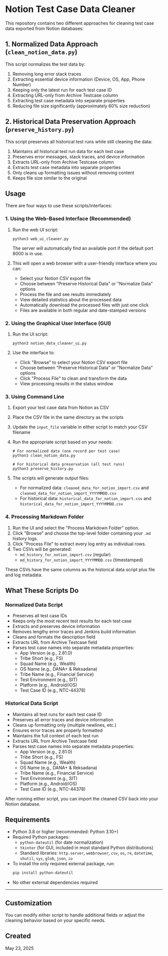 # Notion Test Case Data Cleaner

This repository contains two different approaches for cleaning test case data exported from Notion databases:

## 1. Normalized Data Approach (`clean_notion_data.py`)

This script normalizes the test data by:

1. Removing long error stack traces
2. Extracting essential device information (Device, OS, App, Phone Number)
3. Keeping only the latest run for each test case ID
4. Extracting URL-only from Archive Testcase column
5. Extracting test case metadata into separate properties
6. Reducing file size significantly (approximately 60% size reduction)

## 2. Historical Data Preservation Approach (`preserve_history.py`)

This script preserves all historical test runs while still cleaning the data:

1. Maintains all historical test run data for each test case
2. Preserves error messages, stack traces, and device information
3. Extracts URL-only from Archive Testcase column 
4. Extracts test case metadata into separate properties
5. Only cleans up formatting issues without removing content
6. Keeps file size similar to the original

## Usage

There are four ways to use these scripts/interfaces:

### 1. Using the Web-Based Interface (Recommended)

1. Run the web UI script:
   ```
   python3 web_ui_cleaner.py
   ```
   The server will automatically find an available port if the default port 8000 is in use.

2. This will open a web browser with a user-friendly interface where you can:
   - Select your Notion CSV export file
   - Choose between "Preserve Historical Data" or "Normalize Data" options
   - Process the file and see results immediately
   - View detailed statistics about the processed data
   - Automatically download the processed files with just one click
   - Files are available in both regular and date-stamped versions

### 2. Using the Graphical User Interface (GUI)

1. Run the UI script:
   ```
   python3 notion_data_cleaner_ui.py
   ```

2. Use the interface to:
   - Click "Browse" to select your Notion CSV export file
   - Choose between "Preserve Historical Data" or "Normalize Data" options
   - Click "Process File" to clean and transform the data
   - View processing results in the status window

### 3. Using Command Line

1. Export your test case data from Notion as CSV
2. Place the CSV file in the same directory as the scripts
3. Update the `input_file` variable in either script to match your CSV filename
4. Run the appropriate script based on your needs:
   ```
   # For normalized data (one record per test case)
   python3 clean_notion_data.py
   
   # For historical data preservation (all test runs)
   python3 preserve_history.py
   ```

5. The scripts will generate output files:
   - For normalized data: `cleaned_data_for_notion_import.csv` and `cleaned_data_for_notion_import_YYYYMMDD.csv`
   - For historical data: `historical_data_for_notion_import.csv` and `historical_data_for_notion_import_YYYYMMDD.csv`

### 4. Processing Markdown Folder

1. Run the UI and select the "Process Markdown Folder" option.
2. Click "Browse" and choose the top-level folder containing your `.md` history logs.
3. Click "Process File" to extract every log entry as individual rows.
4. Two CSVs will be generated:
   - `md_history_for_notion_import.csv` (regular)
   - `md_history_for_notion_import_YYYYMMDD.csv` (timestamped)

These CSVs have the same columns as the historical data script plus file and log metadata.

## What These Scripts Do

### Normalized Data Script

- Preserves all test case IDs
- Keeps only the most recent test results for each test case
- Extracts and preserves device information
- Removes lengthy error traces and Jenkins build information
- Cleans and formats the description field
- Extracts URL from Archive Testcase field
- Parses test case names into separate metadata properties:
  - App Version (e.g., 2.81.0)
  - Tribe Short (e.g., FS)
  - Squad Name (e.g., Wealth)
  - OS Name (e.g., DANA+ & Reksadana)
  - Tribe Name (e.g., Financial Service)
  - Test Environment (e.g., SIT)
  - Platform (e.g., Android/iOS)
  - Test Case ID (e.g., NTC-44378)

### Historical Data Script

- Maintains all test runs for each test case ID
- Preserves all error traces and device information
- Cleans up formatting only (multiple newlines, etc.)
- Ensures error traces are properly formatted
- Maintains the full context of each test run
- Extracts URL from Archive Testcase field
- Parses test case names into separate metadata properties:
  - App Version (e.g., 2.81.0)
  - Tribe Short (e.g., FS)
  - Squad Name (e.g., Wealth)
  - OS Name (e.g., DANA+ & Reksadana)
  - Tribe Name (e.g., Financial Service)
  - Test Environment (e.g., SIT)
  - Platform (e.g., Android/iOS)
  - Test Case ID (e.g., NTC-44378)

After running either script, you can import the cleaned CSV back into your Notion database.

## Requirements

- Python 3.8 or higher (recommended: Python 3.10+)
- Required Python packages:
  - `python-dateutil` (for date normalization)
  - `tkinter` (for GUI, included in most standard Python distributions)
  - Standard libraries: `http.server`, `webbrowser`, `csv`, `os`, `re`, `datetime`, `shutil`, `sys`, `glob`, `json`, `io`
- To install the only required external package, run:
  ```bash
  pip install python-dateutil
  ```
- No other external dependencies required

---

## Customization

You can modify either script to handle additional fields or adjust the cleaning behavior based on your specific needs.

## Created

May 23, 2025
